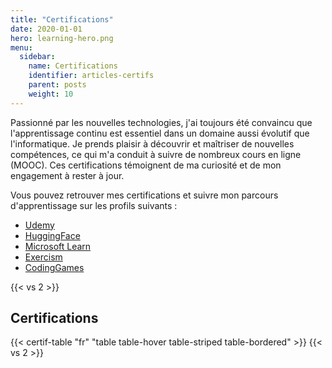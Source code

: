 ```yaml
---
title: "Certifications"
date: 2020-01-01
hero: learning-hero.png
menu:
  sidebar:
    name: Certifications
    identifier: articles-certifs
    parent: posts
    weight: 10
---
```

Passionné par les nouvelles technologies, j'ai toujours été convaincu que l'apprentissage continu est essentiel dans un domaine aussi évolutif que l'informatique. Je prends plaisir à découvrir et maîtriser de nouvelles compétences, ce qui m'a conduit à suivre de nombreux cours en ligne (MOOC). Ces certifications témoignent de ma curiosité et de mon engagement à rester à jour.

Vous pouvez retrouver mes certifications et suivre mon parcours d'apprentissage sur les profils suivants :  
- [Udemy](https://www.udemy.com/user/florian-formentini/)
- [HuggingFace](https://huggingface.co/Flooow)
- [Microsoft Learn](https://learn.microsoft.com/fr-fr/users/florian-9033/)
- [Exercism](https://exercism.org/profiles/Flooow)
- [CodingGames](https://www.codingame.com/profile/771fb15e76cb7f70b35ef75cab58b5a97900404)

{{< vs 2 >}}

## Certifications
{{< certif-table "fr" "table table-hover table-striped table-bordered" >}}
{{< vs 2 >}}


